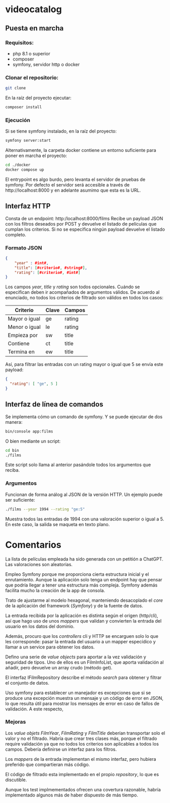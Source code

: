 # videocatalog

## Puesta en marcha

### Requisitos:
 - php 8.1 o superior
 - composer 
 - symfony, servidor http o docker

### Clonar el repositorio:
```bash
git clone
```
En la raíz del proyecto ejecutar:
```sh
composer install
```

### Ejecución

Si se tiene symfony instalado, en la raíz del proyecto:
```sh
symfony server:start
```
Alternativamente, la carpeta docker contiene un entorno suficiente para poner en marcha el proyecto:
```sh
cd ./docker
docker compose up
```
El entrypoint es algo burdo, pero levanta el servidor de pruebas de symfony.
Por defecto el servidor será accesible a través de http://localhost:8000 y en adelante asumimo que esta es la URL.

## Interfaz HTTP

Consta de un endpoint: http:/localhost:8000/films
Recibe un payload JSON con los filtros deseados por POST y devuelve el listado de películas que cumplan los criterios.
Si no se especifica ningún payload devuelve el listado completo.

### Formato JSON

```json
{
    "year" : #int#,
    "title": [#criterio#, #string#],
    "rating": [#criterio#, #int#]
}
```
Los campos *year*, *title* y *rating* son todos opcionales. Cuándo se especifican deben ir acompañados de argumentos 
válidos.
De acuerdo al enunciado, no todos los criterios de filtrado son válidos en todos los casos:

| Criterio      | Clave | Campos |
|---------------|-------|--------|
| Mayor o igual | ge    | rating |
| Menor o igual | le    | rating |
| Empieza por   | sw    | title  |
| Contiene      | ct    | title  |
| Termina en    | ew    | title  |

Así, para filtrar las entradas con un rating mayor o igual que 5 se envía este payload:
```json
{
  "rating": [ "ge", 5 ]
}
```

## Interfaz de línea de comandos

Se implementa cómo un comando de symfony. Y se puede ejecutar de dos manera:
```sh
bin/console app:films
```
O bien mediante un script:
```sh
cd bin
./films
```
Este script solo llama al anterior pasándole todos los argumentos que reciba.

### Argumentos

Funcionan de forma análog al JSON de la versión HTTP.
Un ejemplo puede ser suficiente:
```sh
./films --year 1994 --rating "ge:5"
```
Muestra todos las entradas de 1994 con una valoración superior o igual a 5.
En este caso, la salida se maqueta en texto plano.

# Comentarios
La lista de películas empleada ha sido generada con un petitión a ChatGPT. Las valoraciones son aleatorias.

Empleo Symfony porque me proporciona cierta estructura inicial y el enrutamiento. Aunque la aplicación solo tenga un endpoint hay que pensar que podría llegar a tener una estructura más compleja.
Symfony además facilita mucho la creación de la app de consola.

Trato de ajustarme al modelo hexagonal, manteniendo desacoplado el *core* de la aplicación del framework (*Symfony*) y 
de la fuente de datos.

La entrada recibida por la aplicación es distinta según el origen (http/cli), así que hago uso de unos *mappers* que validan
y convierten la entrada del usuario en los datos del dominio.

Además, procuro que los *controllers* cli y HTTP se encarguen solo lo que les corresponde: pasar la entrada del usuario a un mapper especídico y llamar a un service para obtener los datos.

Defino una serie de *value objects* para aportar a la vez validación y seguridad de tipos.
Uno de ellos es un FilmInfoList, que aporta validación al añadir, pero devuelve un array crudo (método get). 

El interfaz IFilmRepository describe el método *search* para obtener y filtrar el conjunto de datos.

Uso symfony para establecer un manejador es excepciones que si se produce una excepción muestra un mensaje y un código de 
error en JSON, lo que resulta útil para mostrar los mensajes de error en caso de fallos de validación. A este respecto,

### Mejoras
Los *value objets* *FilmYear*, *FilmRating* y *FilmTitle* deberían transportar solo el valor y no el filtrado. 
Habría que crear tres clases más, porque el filtrado require validación ya que no todos los criterios son aplicables a todos los campos. 
Debería definirse un interfaz para los filtros.

Los *mappers* de la entrada implementan el mismo interfaz, pero hubiera preferido que compartieran más código.

El código de filtrado esta implementado en el propio *repository*, lo que es discutible.

Aunque los test implmementados ofrecen una covertura razonable, habría implementado algunos más de haber dispuesto de más tiempo.







